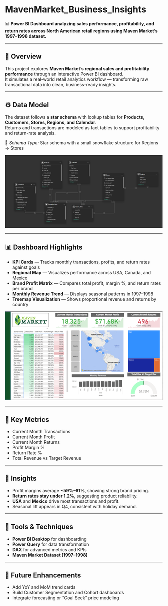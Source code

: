 # MavenMarket_Business_Insights  

📊 **Power BI Dashboard analyzing sales performance, profitability, and return rates across North American retail regions using Maven Market’s 1997–1998 dataset.**

---

## 🧩 Overview  
This project explores **Maven Market’s regional sales and profitability performance** through an interactive Power BI dashboard.  
It simulates a real-world retail analytics workflow — transforming raw transactional data into clean, business-ready insights.  

---

## ⚙️ Data Model  
The dataset follows a **star schema** with lookup tables for **Products, Customers, Stores, Regions, and Calendar**.  
Returns and transactions are modeled as fact tables to support profitability and return-rate analysis.  

📘 *Schema Type:* Star schema with a small snowflake structure for Regions → Stores  

![Data Model](https://github.com/Axel-Rodz/MavenMarket_Business_Insights/blob/main/Model%20Screenshot/DataModel.png)

---

## 📊 Dashboard Highlights  
- **KPI Cards** — Tracks monthly transactions, profits, and return rates against goals  
- **Regional Map** — Visualizes performance across USA, Canada, and Mexico  
- **Brand Profit Matrix** — Compares total profit, margin %, and return rates per brand  
- **Monthly Revenue Trend** — Displays seasonal patterns in 1997–1998  
- **Treemap Visualization** — Shows proportional revenue and returns by country  

![Executive Dashboard](https://github.com/Axel-Rodz/MavenMarket_Business_Insights/blob/main/Exec%20Dashboard/ExecDash.png)

---

## 🧮 Key Metrics  
- Current Month Transactions  
- Current Month Profit  
- Current Month Returns  
- Profit Margin %  
- Return Rate %  
- Total Revenue vs Target Revenue  

---

## 🧠 Insights  
- Profit margins average **~59%–61%**, showing strong brand pricing.  
- **Return rates stay under 1.2%**, suggesting product reliability.  
- **USA** and **Mexico** drive most transactions and profit.  
- Seasonal lift appears in Q4, consistent with holiday demand.  

---

## 🧰 Tools & Techniques  
- **Power BI Desktop** for dashboarding  
- **Power Query** for data transformation  
- **DAX** for advanced metrics and KPIs  
- **Maven Market Dataset (1997–1998)**  

---

## 🚀 Future Enhancements  
- Add YoY and MoM trend cards  
- Build Customer Segmentation and Cohort dashboards  
- Integrate forecasting or “Goal Seek” price modeling  

